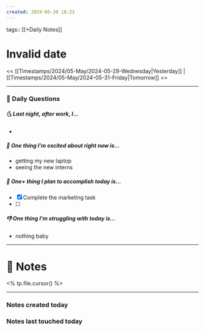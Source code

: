 ```yaml
---
created: 2024-05-30 18:23
---
```

tags:: [[+Daily Notes]]

# Invalid date

<< [[Timestamps/2024/05-May/2024-05-29-Wednesday|Yesterday]] | [[Timestamps/2024/05-May/2024-05-31-Friday|Tomorrow]] >>

---
### 📅 Daily Questions
##### 🌜 Last night, after work, I...
- 

##### 🙌 One thing I'm excited about right now is...
- getting my new laptop
- seeing the new interns

##### 🚀 One+ thing I plan to accomplish today is...
- [x] Complete the marketing task
- [ ] 

##### 👎 One thing I'm struggling with today is...
- nothing baby

---
# 📝 Notes
<% tp.file.cursor() %>

---
### Notes created today

### Notes last touched today
